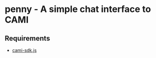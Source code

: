 # penny - A simple chat interface to CAMI

## Requirements
- [cami-sdk.js](https://github.com/penseur-ai/camisdk-js)